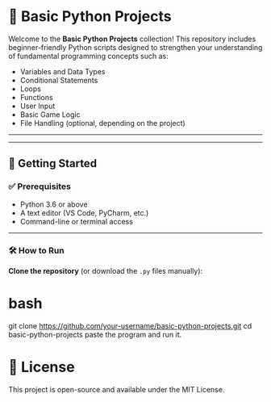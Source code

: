 # 🐍 Basic Python Projects

Welcome to the **Basic Python Projects** collection! This repository includes beginner-friendly Python scripts designed to strengthen your understanding of fundamental programming concepts such as:

- Variables and Data Types  
- Conditional Statements  
- Loops  
- Functions  
- User Input  
- Basic Game Logic  
- File Handling (optional, depending on the project)

---


---

## 🚀 Getting Started

### ✅ Prerequisites

- Python 3.6 or above  
- A text editor (VS Code, PyCharm, etc.)  
- Command-line or terminal access

---

### 🛠 How to Run
**Clone the repository** (or download the `.py` files manually):
   # bash
   git clone https://github.com/your-username/basic-python-projects.git
   cd basic-python-projects
   paste the program and run it.

# 📄 License
This project is open-source and available under the MIT License.
